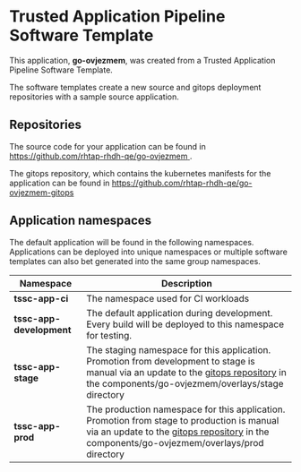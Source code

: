 # Trusted Application Pipeline Software Template

This application, **go-ovjezmem**, was created from a Trusted Application Pipeline Software Template.

The software templates create a new source and gitops deployment repositories with a sample source application. 

## Repositories

The source code for your application can be found in [https://github.com/rhtap-rhdh-qe/go-ovjezmem ](https://github.com/rhtap-rhdh-qe/go-ovjezmem ).
 
The gitops repository, which contains the kubernetes manifests for the application can be found in 
[https://github.com/rhtap-rhdh-qe/go-ovjezmem-gitops ](https://github.com/rhtap-rhdh-qe/go-ovjezmem-gitops ) 

## Application namespaces 

The default application will be found in the following namespaces. Applications can be deployed into unique namespaces or multiple software templates can also bet generated into the same group namespaces.  

|  Namespace   |  Description   |  
| -------- | -------- |
| **tssc-app-ci** | The namespace used for CI workloads |
| **tssc-app-development** | The default application during development. Every build will be deployed to this namespace for testing. |
| **tssc-app-stage** | The staging namespace for this application. Promotion from development to stage is manual via an update to the [gitops repository](https://github.com/rhtap-rhdh-qe/go-ovjezmem-gitops ) in the components/go-ovjezmem/overlays/stage directory |
| **tssc-app-prod** | The production namespace for this application. Promotion from stage to production is manual via an update to the [gitops repository](https://github.com/rhtap-rhdh-qe/go-ovjezmem-gitops ) in the components/go-ovjezmem/overlays/prod directory |